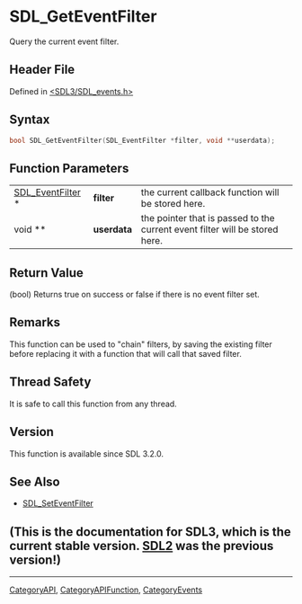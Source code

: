 # SDL_GetEventFilter

Query the current event filter.

## Header File

Defined in [<SDL3/SDL_events.h>](https://github.com/libsdl-org/SDL/blob/main/include/SDL3/SDL_events.h)

## Syntax

```c
bool SDL_GetEventFilter(SDL_EventFilter *filter, void **userdata);
```

## Function Parameters

|                                      |              |                                                                             |
| ------------------------------------ | ------------ | --------------------------------------------------------------------------- |
| [SDL_EventFilter](SDL_EventFilter) * | **filter**   | the current callback function will be stored here.                          |
| void **                              | **userdata** | the pointer that is passed to the current event filter will be stored here. |

## Return Value

(bool) Returns true on success or false if there is no event filter set.

## Remarks

This function can be used to "chain" filters, by saving the existing filter
before replacing it with a function that will call that saved filter.

## Thread Safety

It is safe to call this function from any thread.

## Version

This function is available since SDL 3.2.0.

## See Also

- [SDL_SetEventFilter](SDL_SetEventFilter)


## (This is the documentation for SDL3, which is the current stable version. [SDL2](https://wiki.libsdl.org/SDL2/) was the previous version!)



----
[CategoryAPI](CategoryAPI), [CategoryAPIFunction](CategoryAPIFunction), [CategoryEvents](CategoryEvents)


